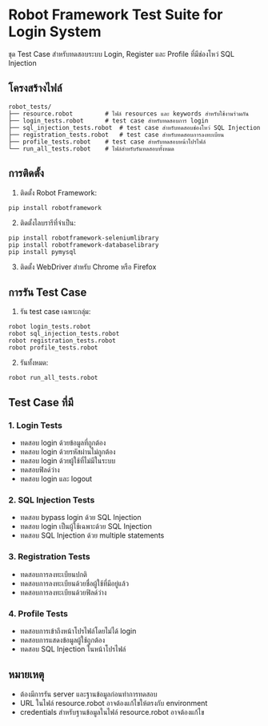 # Robot Framework Test Suite for Login System

ชุด Test Case สำหรับทดสอบระบบ Login, Register และ Profile ที่มีช่องโหว่ SQL Injection

## โครงสร้างไฟล์

```
robot_tests/
├── resource.robot         # ไฟล์ resources และ keywords สำหรับใช้งานร่วมกัน
├── login_tests.robot      # test case สำหรับทดสอบการ login
├── sql_injection_tests.robot  # test case สำหรับทดสอบช่องโหว่ SQL Injection
├── registration_tests.robot   # test case สำหรับทดสอบการลงทะเบียน
├── profile_tests.robot    # test case สำหรับทดสอบหน้าโปรไฟล์
└── run_all_tests.robot    # ไฟล์สำหรับรันทดสอบทั้งหมด
```

## การติดตั้ง

1. ติดตั้ง Robot Framework:
```
pip install robotframework
```

2. ติดตั้งไลบรารีที่จำเป็น:
```
pip install robotframework-seleniumlibrary
pip install robotframework-databaselibrary
pip install pymysql
```

3. ติดตั้ง WebDriver สำหรับ Chrome หรือ Firefox

## การรัน Test Case

1. รัน test case เฉพาะกลุ่ม:
```
robot login_tests.robot
robot sql_injection_tests.robot
robot registration_tests.robot
robot profile_tests.robot
```

2. รันทั้งหมด:
```
robot run_all_tests.robot
```

## Test Case ที่มี

### 1. Login Tests
- ทดสอบ login ด้วยข้อมูลที่ถูกต้อง
- ทดสอบ login ด้วยรหัสผ่านไม่ถูกต้อง
- ทดสอบ login ด้วยผู้ใช้ที่ไม่มีในระบบ
- ทดสอบฟิลด์ว่าง
- ทดสอบ login และ logout

### 2. SQL Injection Tests
- ทดสอบ bypass login ด้วย SQL Injection
- ทดสอบ login เป็นผู้ใช้เฉพาะด้วย SQL Injection
- ทดสอบ SQL Injection ด้วย multiple statements

### 3. Registration Tests
- ทดสอบการลงทะเบียนปกติ
- ทดสอบการลงทะเบียนด้วยชื่อผู้ใช้ที่มีอยู่แล้ว
- ทดสอบการลงทะเบียนด้วยฟิลด์ว่าง

### 4. Profile Tests
- ทดสอบการเข้าถึงหน้าโปรไฟล์โดยไม่ได้ login
- ทดสอบการแสดงข้อมูลผู้ใช้ถูกต้อง
- ทดสอบ SQL Injection ในหน้าโปรไฟล์

## หมายเหตุ

- ต้องมีการรัน server และฐานข้อมูลก่อนทำการทดสอบ
- URL ในไฟล์ resource.robot อาจต้องแก้ไขให้ตรงกับ environment
- credentials สำหรับฐานข้อมูลในไฟล์ resource.robot อาจต้องแก้ไข
